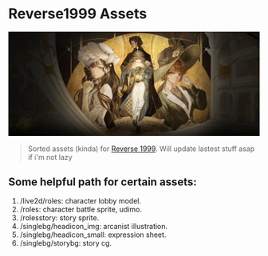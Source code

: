 # **Reverse1999 Assets**
![Header image](singlebg/v1a7_mainactivity_singlebg/v1a7_enterview_fullbg.png)

> Sorted assets (kinda) for [Reverse 1999](https://www.biligame.com/detail/?id=107530).
> Will update lastest stuff asap if i'm not lazy

## Some helpful path for certain assets:
1. /live2d/roles: character lobby model.
2. /roles: character battle sprite, udimo.
3. /rolesstory: story sprite.
4. /singlebg/headicon_img: arcanist illustration.
5. /singlebg/headicon_small: expression sheet.
6. /singlebg/storybg: story cg.


